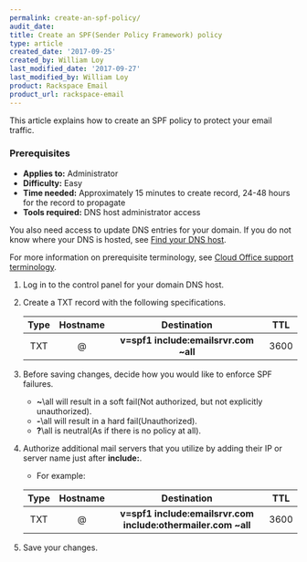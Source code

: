 ```yaml
---
permalink: create-an-spf-policy/
audit_date:
title: Create an SPF(Sender Policy Framework) policy
type: article
created_date: '2017-09-25'
created_by: William Loy
last_modified_date: '2017-09-27'
last_modified_by: William Loy
product: Rackspace Email
product_url: rackspace-email
---
```


This article explains how to create an SPF policy to protect your email traffic.

### Prerequisites

- **Applies to:** Administrator
- **Difficulty:** Easy
- **Time needed:** Approximately 15 minutes to create record, 24-48 hours for the record to propagate
- **Tools required:**  DNS host administrator access

You also need access to update DNS entries for your domain. If you do not know where your DNS is hosted, see [Find your DNS host](/how-to/find-dns-host).

For more information on prerequisite terminology, see [Cloud Office support terminology](/how-to/cloud-office-support-terminology).

1. Log in to the control panel for your domain DNS host.

2. Create a TXT record with the following specifications.

    | Type | Hostname | Destination | TTL |
    | :---: | :---: | :---: | :---: |
    | TXT | @ | **v=spf1 include:emailsrvr.com ~all** | 3600 |

3. Before saving changes, decide how you would like to enforce SPF failures.

    - **~**\all will result in a soft fail(Not authorized, but not explicitly unauthorized).
    - **-**\all will result in a hard fail(Unauthorized).
    - **?**\all is neutral(As if there is no policy at all).

4. Authorize additional mail servers that you utilize by adding their IP or server name just after **include:**.

    - For example:

    | Type | Hostname | Destination | TTL |
    | :---: | :---: | :---: | :---: |
    | TXT | @ | **v=spf1 include:emailsrvr.com include:othermailer.com ~all** | 3600 |

3. Save your changes.
